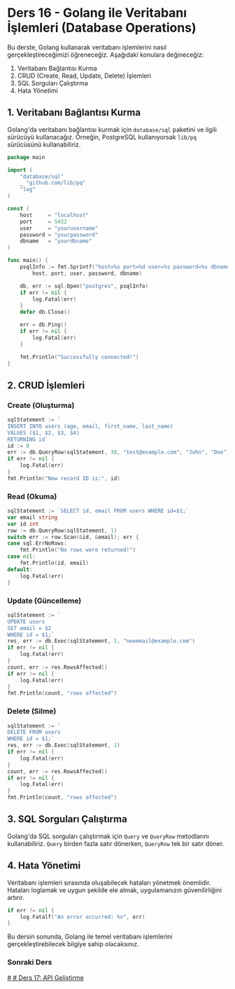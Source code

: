 # Ders 16 - Golang ile Veritabanı İşlemleri (Database Operations)

Bu derste, Golang kullanarak veritabanı işlemlerini nasıl gerçekleştireceğimizi öğreneceğiz. Aşağıdaki konulara değineceğiz:

1. Veritabanı Bağlantısı Kurma
2. CRUD (Create, Read, Update, Delete) İşlemleri
3. SQL Sorguları Çalıştırma
4. Hata Yönetimi

## 1. Veritabanı Bağlantısı Kurma

Golang'da veritabanı bağlantısı kurmak için `database/sql` paketini ve ilgili sürücüyü kullanacağız. Örneğin, PostgreSQL kullanıyorsak `lib/pq` sürücüsünü kullanabiliriz.

```go
package main

import (
    "database/sql"
    _ "github.com/lib/pq"
    "log"
)

const (
    host     = "localhost"
    port     = 5432
    user     = "yourusername"
    password = "yourpassword"
    dbname   = "yourdbname"
)

func main() {
    psqlInfo := fmt.Sprintf("host=%s port=%d user=%s password=%s dbname=%s sslmode=disable",
        host, port, user, password, dbname)

    db, err := sql.Open("postgres", psqlInfo)
    if err != nil {
        log.Fatal(err)
    }
    defer db.Close()

    err = db.Ping()
    if err != nil {
        log.Fatal(err)
    }

    fmt.Println("Successfully connected!")
}
```

## 2. CRUD İşlemleri

### Create (Oluşturma)

```go
sqlStatement := `
INSERT INTO users (age, email, first_name, last_name)
VALUES ($1, $2, $3, $4)
RETURNING id`
id := 0
err := db.QueryRow(sqlStatement, 30, "test@example.com", "John", "Doe").Scan(&id)
if err != nil {
    log.Fatal(err)
}
fmt.Println("New record ID is:", id)
```

### Read (Okuma)

```go
sqlStatement := `SELECT id, email FROM users WHERE id=$1;`
var email string
var id int
row := db.QueryRow(sqlStatement, 1)
switch err := row.Scan(&id, &email); err {
case sql.ErrNoRows:
    fmt.Println("No rows were returned!")
case nil:
    fmt.Println(id, email)
default:
    log.Fatal(err)
}
```

### Update (Güncelleme)

```go
sqlStatement := `
UPDATE users
SET email = $2
WHERE id = $1;`
res, err := db.Exec(sqlStatement, 1, "newemail@example.com")
if err != nil {
    log.Fatal(err)
}
count, err := res.RowsAffected()
if err != nil {
    log.Fatal(err)
}
fmt.Println(count, "rows affected")
```

### Delete (Silme)

```go
sqlStatement := `
DELETE FROM users
WHERE id = $1;`
res, err := db.Exec(sqlStatement, 1)
if err != nil {
    log.Fatal(err)
}
count, err := res.RowsAffected()
if err != nil {
    log.Fatal(err)
}
fmt.Println(count, "rows affected")
```

## 3. SQL Sorguları Çalıştırma

Golang'da SQL sorguları çalıştırmak için `Query` ve `QueryRow` metodlarını kullanabiliriz. `Query` birden fazla satır dönerken, `QueryRow` tek bir satır döner.

## 4. Hata Yönetimi

Veritabanı işlemleri sırasında oluşabilecek hataları yönetmek önemlidir. Hataları loglamak ve uygun şekilde ele almak, uygulamanızın güvenilirliğini artırır.

```go
if err != nil {
    log.Fatalf("An error occurred: %v", err)
}
```

Bu dersin sonunda, Golang ile temel veritabanı işlemlerini gerçekleştirebilecek bilgiye sahip olacaksınız.


### Sonraki Ders

[# # Ders 17: API Geliştirme](../ders17/README.md)